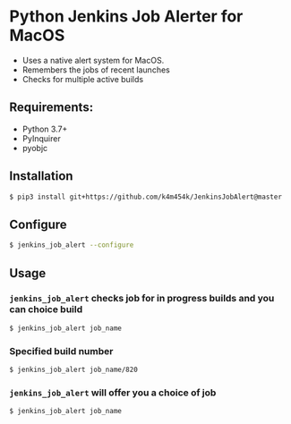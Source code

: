 # **Python Jenkins Job Alerter for MacOS**

- Uses a native alert system for MacOS.
- Remembers the jobs of recent launches
- Checks for multiple active builds

## Requirements:

- Python 3.7+
- PyInquirer
- pyobjc

## Installation

``` bash
$ pip3 install git+https://github.com/k4m454k/JenkinsJobAlert@master
```

## Configure
``` bash
$ jenkins_job_alert --configure
```

## Usage
### `jenkins_job_alert` checks job for in progress builds and you can choice build

``` bash
$ jenkins_job_alert job_name
```

### Specified build number
``` bash
$ jenkins_job_alert job_name/820
```

### `jenkins_job_alert` will offer you a choice of job

``` bash
$ jenkins_job_alert job_name
```
